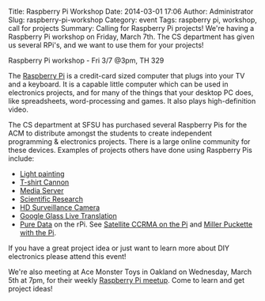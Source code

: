 Title: Raspberry Pi Workshop
Date: 2014-03-01 17:06
Author: Administrator
Slug: raspberry-pi-workshop
Category: event
Tags: raspberry pi, workshop, call for projects
Summary: Calling for Raspberry Pi projects! We're having a Raspberry Pi workshop on Friday, March 7th. The CS department has given us several RPi's, and we want to use them for your projects!

Raspberry Pi workshop - Fri 3/7 @3pm, TH 329

The [Raspberry Pi](http://raspberrypi.org) is a credit-card sized computer that plugs into your TV and a keyboard. It is a capable little computer which can be used in electronics projects, and for many of the things that your desktop PC does, like spreadsheets, word-processing and games. It also plays high-definition video. 

The CS department at SFSU has purchased several Raspberry Pis for the ACM to distribute amongst the students to create independent programming & electronics projects. There is a large online community for these devices. Examples of projects others have done using Raspberry Pis include:

* [Light painting](http://www.raspberrypi.org/archives/1749)
* [T-shirt Cannon](http://www.raspberrypi.org/archives/5867)
* [Media Server](http://www.raspberrypi.org/archives/4621)
* [Scientific Research](http://www.raspberrypi.org/archives/3798)
* [HD Surveillance Camera](http://www.raspberrypi.org/archives/5071)
* [Google Glass Live Translation](http://www.raspberrypi.org/archives/1689)
* [Pure Data](http://puredata.info) on the rPi. See [Satellite CCRMA on the Pi](https://ccrma.stanford.edu/wiki/Satellite_CCRMA_First_Steps) and [Miller Puckette with the Pi](http://vimeo.com/52265243).

If you have a great project idea or just want to learn more about DIY electronics please attend this event!

We're also meeting at Ace Monster Toys in Oakland on Wednesday, March 5th at 7pm, for their weekly [Raspberry Pi meetup](raspberry-pi-arduino-meetup-in-oakland.html). Come to learn and get project ideas!
